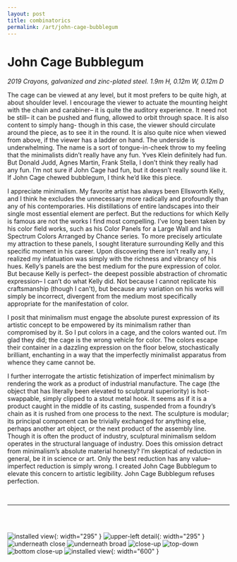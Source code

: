 ```yaml
---
layout: post
title: combinatorics
permalink: /art/john-cage-bubblegum
---
```


# John Cage Bubblegum
*2019*
*Crayons, galvanized and zinc-plated steel.*
*1.9m H, 0.12m W, 0.12m D*
<br>

The cage can be viewed at any level, but it most prefers to be quite high, at about shoulder level. I encourage the viewer to actuate the mounting height with the chain and carabiner– it is quite the auditory experience. It need not be still– it can be pushed and flung, allowed to orbit through space. It is also content to simply hang- though in this case, the viewer should circulate around the piece, as to see it in the round. It is also quite nice when viewed from above, if the viewer has a ladder on hand. The underside is underwhelming. The name is a sort of tongue-in-cheek throw to my feeling that the minimalists didn’t really have any fun. Yves Klein definitely had fun. But Donald Judd, Agnes Martin, Frank Stella, I don’t think they really had any fun. I’m not sure if John Cage had fun, but it doesn’t really sound like it. If John Cage chewed bubblegum, I think he’d like this piece.

I appreciate minimalism. My favorite artist has always been Ellsworth Kelly, and I think he excludes the unnecessary more radically and profoundly than any of his contemporaries. His distillations of entire landscapes into their single most essential element are perfect. But the reductions for which Kelly is famous are not the works I find most compelling. I’ve long been taken by his color field works, such as his Color Panels for a Large Wall and his Spectrum Colors Arranged by Chance series. To more precisely articulate my attraction to these panels, I sought literature surrounding Kelly and this specific moment in his career. Upon discovering there isn’t really any, I realized my infatuation was simply with the richness and vibrancy of his hues. Kelly’s panels are the best medium for the pure expression of color. But because Kelly is perfect– the deepest possible abstraction of chromatic expression– I can’t do what Kelly did. Not because I cannot replicate his craftsmanship (though I can't), but because any variation on his works will simply be incorrect, divergent from the medium most specifically appropriate for the manifestation of color.

I posit that minimalism must engage the absolute purest expression of its artistic concept to be empowered by its minimalism rather than compromised by it. So I put colors in a cage, and the colors wanted out. I’m glad they did; the cage is the wrong vehicle for color. The colors escape their container in a dazzling expression on the floor below, stochastically brilliant, enchanting in a way that the imperfectly minimalist apparatus from whence they came cannot be. 

I further interrogate the artistic fetishization of imperfect minimalism by rendering the work as a product of industrial manufacture. The cage (the object that has literally been elevated to sculptural superiority) is hot-swappable, simply clipped to a stout metal hook. It seems as if it is a product caught in the middle of its casting, suspended from a foundry’s chain as it is rushed from one process to the next. The sculpture is modular; its principal component can be trivially exchanged for anything else, perhaps another art object, or the next product of the assembly line. Though it is often the product of industry, sculptural minimalism seldom operates in the structural language of industry. Does this omission detract from minimalism’s absolute material honesty? I’m skeptical of reduction in general, be it in science or art. Only the best reduction has any value– imperfect reduction is simply wrong. I created John Cage Bubblegum to elevate this concern to artistic legibility. John Cage Bubblegum refuses perfection.

<br>

___
<br>
<br>

![installed view](/assets/img/john-cage-bubblegum/600x/20191216_133740.jpg){: width="295" } ![upper-left detail](/assets/img/john-cage-bubblegum/600x/5.JPG-70p.jpg){: width="295" }
![underneath close](/assets/img/john-cage-bubblegum/600x/DSC09210.JPG)
![underneath broad](/assets/img/john-cage-bubblegum/600x/DSC09293.JPG)
![close-up](/assets/img/john-cage-bubblegum/600x/3.JPG-70p.jpg)
![top-down](/assets/img/john-cage-bubblegum/600x/1.JPG-70p.jpg)
![bottom close-up](/assets/img/john-cage-bubblegum/600x/2.JPG-70p.jpg)
![installed view](/assets/img/john-cage-bubblegum/fullsize/DSC09306.JPG){: width="600" }